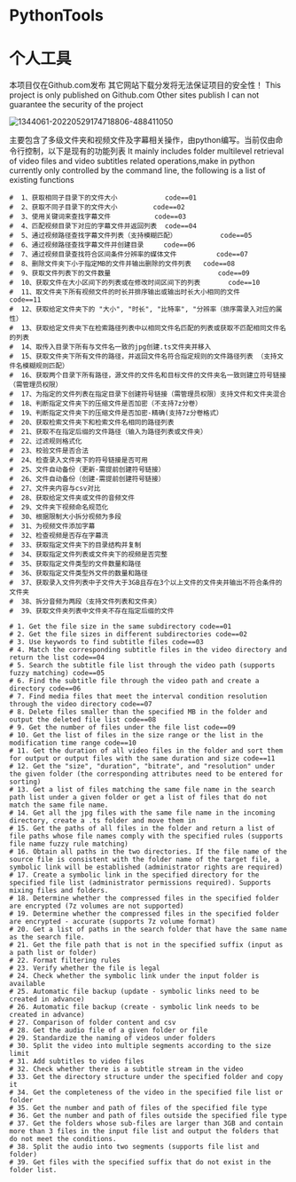 # PythonTools
个人工具
=======
本项目仅在Github.com发布 其它网站下载分发将无法保证项目的安全性！
This project is only published on Github.com Other sites publish I can not guarantee the security of the project


![1344061-20220529174718806-488411050](https://github.com/zk637/PythonTools/assets/78423939/c0c8500f-de3d-49cb-9389-ac5cc7c3f867)



主要包含了多级文件夹和视频文件及字幕相关操作，由python编写。当前仅由命令行控制，以下是现有的功能列表
It mainly includes folder multilevel retrieval of video files and video subtitles related operations,make in python currently only controlled by the command line, 
the following is a list of existing functions

    #  1、获取相同子目录下的文件大小            code==01
    #  2、获取不同子目录下的文件大小         code==02
    #  3、使用关键词来查找字幕文件           code==03
    #  4、匹配视频目录下对应的字幕文件并返回列表  code==04
    #  5、通过视频路径查找字幕文件列表（支持模糊匹配）           code==05
    #  6、通过视频路径查找字幕文件并创建目录     code==06
    #  7、通过视频目录查找符合区间条件分辨率的媒体文件          code==07
    #  8、删除文件夹下小于指定MB的文件并输出删除的文件列表   code==08
    #  9、获取文件列表下的文件数量                           code==09
    #  10、获取文件在大小区间下的列表或在修改时间区间下的列表       code==10
    #  11、取文件夹下所有视频文件的时长并排序输出或输出时长大小相同的文件            code==11
    #  12、获取给定文件夹下的 "大小", "时长", "比特率", "分辨率（排序需录入对应的属性）
    #  13、获取给定文件夹下在检索路径列表中以相同文件名匹配的列表或获取不匹配相同文件名的列表
    #  14、取传入目录下所有与文件名一致的jpg创建.ts文件夹并移入
    #  15、获取文件夹下所有文件的路径，并返回文件名符合指定规则的文件路径列表 （支持文件名模糊规则匹配）
    #  16、获取两个目录下所有路径，源文件的文件名和目标文件的文件夹名一致则建立符号链接（需管理员权限）
    #  17、为指定的文件列表在指定目录下创建符号链接（需管理员权限）支持文件和文件夹混合
    #  18、判断指定文件夹下的压缩文件是否加密（不支持7z分卷）
    #  19、判断指定文件夹下的压缩文件是否加密-精确(支持7z分卷格式）
    #  20、获取检索文件夹下和检索文件名相同的路径列表
    #  21、获取不在指定后缀的文件路径（输入为路径列表或文件夹）
    #  22、过滤规则格式化
    #  23、校验文件是否合法
    #  24、检查录入文件夹下的符号链接是否可用
    #  25、文件自动备份（更新-需提前创建符号链接）
    #  26、文件自动备份（创建-需提前创建符号链接）
    #  27、文件夹内容与csv对比
    #  28、获取给定文件夹或文件的音频文件
    #  29、文件夹下视频命名规范化
    #  30、根据限制大小拆分视频为多段
    #  31、为视频文件添加字幕
    #  32、检查视频是否存在字幕流
    #  33、获取指定文件夹下的目录结构并复制
    #  34、获取指定文件列表或文件夹下的视频是否完整
    #  35、获取指定文件类型的文件数量和路径
    #  36、获取指定文件类型外文件的数量和路径
    #  37、获取录入文件列表中子文件大于3GB且存在3个以上文件的文件夹并输出不符合条件的文件夹
    #  38、拆分音频为两段（支持文件列表和文件夹）
    #  39、获取文件夹列表中文件夹不存在指定后缀的文件
    
    # 1. Get the file size in the same subdirectory code==01
	# 2. Get the file sizes in different subdirectories code==02
	# 3. Use keywords to find subtitle files code==03
	# 4. Match the corresponding subtitle files in the video directory and return the list code==04
	# 5. Search the subtitle file list through the video path (supports fuzzy matching) code==05
	# 6. Find the subtitle file through the video path and create a directory code==06
	# 7. Find media files that meet the interval condition resolution through the video directory code==07
	# 8. Delete files smaller than the specified MB in the folder and output the deleted file list code==08
	# 9. Get the number of files under the file list code==09
	# 10. Get the list of files in the size range or the list in the modification time range code==10
	# 11. Get the duration of all video files in the folder and sort them for output or output files with the same duration and size code==11
	# 12. Get the "size", "duration", "bitrate", and "resolution" under the given folder (the corresponding attributes need to be entered for sorting)
	# 13. Get a list of files matching the same file name in the search path list under a given folder or get a list of files that do not match the same file name.
	# 14. Get all the jpg files with the same file name in the incoming directory, create a .ts folder and move them in
	# 15. Get the paths of all files in the folder and return a list of file paths whose file names comply with the specified rules (supports file name fuzzy rule matching)
	# 16. Obtain all paths in the two directories. If the file name of the source file is consistent with the folder name of the target file, a symbolic link will be established (administrator rights are required)
	# 17. Create a symbolic link in the specified directory for the specified file list (administrator permissions required). Supports mixing files and folders.
	# 18. Determine whether the compressed files in the specified folder are encrypted (7z volumes are not supported)
	# 19. Determine whether the compressed files in the specified folder are encrypted - accurate (supports 7z volume format)
	# 20. Get a list of paths in the search folder that have the same name as the search file.
	# 21. Get the file path that is not in the specified suffix (input as a path list or folder)
	# 22. Format filtering rules
	# 23. Verify whether the file is legal
	# 24. Check whether the symbolic link under the input folder is available
	# 25. Automatic file backup (update - symbolic links need to be created in advance)
	# 26. Automatic file backup (create - symbolic link needs to be created in advance)
	# 27. Comparison of folder content and csv
	# 28. Get the audio file of a given folder or file
	# 29. Standardize the naming of videos under folders
	# 30. Split the video into multiple segments according to the size limit
	# 31. Add subtitles to video files
	# 32. Check whether there is a subtitle stream in the video
	# 33. Get the directory structure under the specified folder and copy it
	# 34. Get the completeness of the video in the specified file list or folder
	# 35. Get the number and path of files of the specified file type
	# 36. Get the number and path of files outside the specified file type
	# 37. Get the folders whose sub-files are larger than 3GB and contain more than 3 files in the input file list and output the folders that do not meet the conditions.
	# 38. Split the audio into two segments (supports file list and folder)
	# 39. Get files with the specified suffix that do not exist in the folder list.


  
